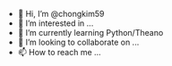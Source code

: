 - 👋 Hi, I’m @chongkim59
- 👀 I’m interested in ...
- 🌱 I’m currently learning Python/Theano
- 💞️ I’m looking to collaborate on ...
- 📫 How to reach me ...

<!---
chongkim59/chongkim59 is a ✨ special ✨ repository because its `README.md` (this file) appears on your GitHub profile.
You can click the Preview link to take a look at your changes.
--->
